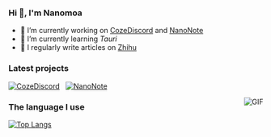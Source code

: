 ### Hi 👋, I'm Nanomoa

- 🔭 I’m currently working on [CozeDiscord](https://github.com/Nanomoa/CozeDiscord) and [NanoNote](https://github.com/Nanomoa/NanoNote)
- 🌱 I’m currently learning *Tauri*
- 📝 I regularly write articles on [Zhihu](https://www.zhihu.com/people/Nanomoa)

### Latest projects

[![CozeDiscord](https://github-readme-stats.vercel.app/api/pin/?username=Nanomoa&repo=CozeDiscord)](https://github.com/Nanomoa/CozeDiscord) &nbsp;
[![NanoNote](https://github-readme-stats.vercel.app/api/pin/?username=Nanomoa&repo=NanoNote)](https://github.com/Nanomoa/NanoNote)

<img align="right" alt="GIF" src="https://github-readme-stats.vercel.app/api?username=Nanomoa&show_icons=true" />

### The language I use
[![Top Langs](https://github-readme-stats.vercel.app/api/top-langs/?username=Nanomoa&layout=compact)](https://github.com/Nanomoa)
